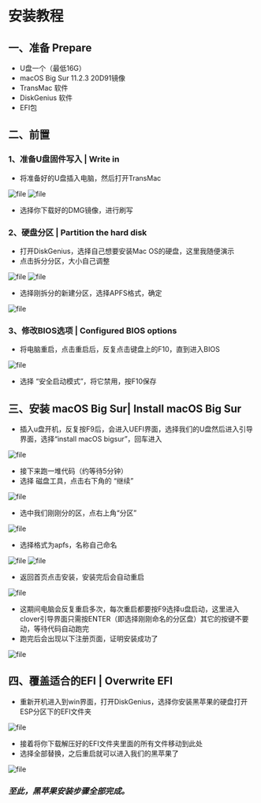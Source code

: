 # 安装教程
## 一、准备 Prepare
- U盘一个（最低16G）
- macOS Big Sur 11.2.3 20D91镜像
- TransMac 软件
- DiskGenius 软件
- EFI包

## 二、前置
### 1、准备U盘固件写入 | Write in
- 将准备好的U盘插入电脑，然后打开TransMac

![file](http://howard115.synology.me:520/wp-content/uploads/2021/10/image-1633671474274.png)
![file](http://howard115.synology.me:520/wp-content/uploads/2021/10/image-1633671488864.png)
- 选择你下载好的DMG镜像，进行刷写

### 2、硬盘分区 | Partition the hard disk
- 打开DiskGenius，选择自己想要安装Mac OS的硬盘，这里我随便演示
- 点击拆分分区，大小自己调整

![file](http://howard115.synology.me:520/wp-content/uploads/2021/10/image-1633671657649.png)
![file](http://howard115.synology.me:520/wp-content/uploads/2021/10/image-1633671667834.png)
- 选择刚拆分的新建分区，选择APFS格式，确定

![file](http://howard115.synology.me:520/wp-content/uploads/2021/10/image-1633671824586.png)

### 3、修改BIOS选项 | Configured BIOS options
- 将电脑重启，点击重启后，反复点击键盘上的F10，直到进入BIOS

![file](http://howard115.synology.me:520/wp-content/uploads/2021/10/image-1633671935308.png)
- 选择 “安全启动模式”，将它禁用，按F10保存

## 三、安装 macOS Big Sur| Install macOS Big Sur
- 插入u盘开机，反复按F9后，会进入UEFI界面，选择我们的U盘然后进入引导界面，选择“install macOS bigsur”，回车进入
  
![file](http://howard115.synology.me:520/wp-content/uploads/2021/10/image-1633672144892.png)
- 接下来跑一堆代码（约等待5分钟）
- 选择 磁盘工具，点击右下角的 “继续”
  
![file](http://howard115.synology.me:520/wp-content/uploads/2021/10/image-1633672203116.png)
- 选中我们刚刚分的区，点右上角“分区”
  
![file](http://howard115.synology.me:520/wp-content/uploads/2021/10/image-1633672218893.png)
- 选择格式为apfs，名称自己命名
  
![file](http://howard115.synology.me:520/wp-content/uploads/2021/10/image-1633672264588.png)
![file](http://howard115.synology.me:520/wp-content/uploads/2021/10/image-1633672293638.png)
- 返回首页点击安装，安装完后会自动重启
  
![file](http://howard115.synology.me:520/wp-content/uploads/2021/10/image-1633672364152.png)
- 这期间电脑会反复重启多次，每次重启都要按F9选择u盘启动，这里进入clover引导界面只需按ENTER（即选择刚刚命名的分区盘）其它的按键不要动，等待代码自动跑完
- 跑完后会出现以下注册页面，证明安装成功了
  
![file](http://howard115.synology.me:520/wp-content/uploads/2021/10/image-1633672481775.png)

## 四、覆盖适合的EFI | Overwrite EFI
- 重新开机进入到win界面，打开DiskGenius，选择你安装黑苹果的硬盘打开ESP分区下的EFI文件夹
  
![file](http://howard115.synology.me:520/wp-content/uploads/2021/10/image-1633672626713.png)
- 接着将你下载解压好的EFI文件夹里面的所有文件移动到此处
- 选择全部替换，之后重启就可以进入我们的黑苹果了
  
![file](http://howard115.synology.me:520/wp-content/uploads/2021/10/image-1633672639575.png)

### *至此，黑苹果安装步骤全部完成。*
